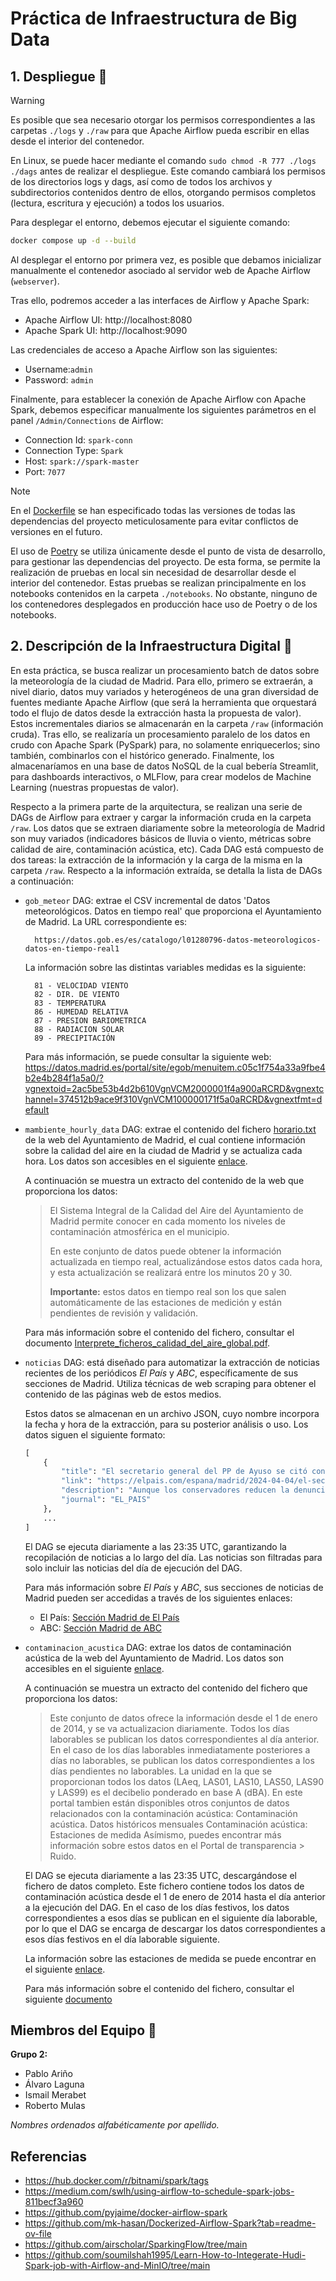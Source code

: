 # Práctica de Infraestructura de Big Data



## 1. Despliegue :rocket:
> [!WARNING]  
> Es posible que sea necesario otorgar los permisos correspondientes a las carpetas `./logs` y `./raw` para que Apache Airflow pueda escribir en ellas desde el interior del contenedor. 
> 
> En Linux, se puede hacer mediante el comando `sudo chmod -R 777 ./logs ./dags` antes de realizar el despliegue. Este comando cambiará los permisos de los directorios logs y dags, así como de todos los archivos y subdirectorios contenidos dentro de ellos, otorgando permisos completos (lectura, escritura y ejecución) a todos los usuarios.

Para desplegar el entorno, debemos ejecutar el siguiente comando:

```bash
docker compose up -d --build
```

Al desplegar el entorno por primera vez, es posible que debamos inicializar manualmente el contenedor asociado al servidor web de Apache Airflow (`webserver`). 

Tras ello, podremos acceder a las interfaces de Airflow y Apache Spark:
- Apache Airflow UI: http://localhost:8080
- Apache Spark UI: http://localhost:9090

Las credenciales de acceso a Apache Airflow son las siguientes:
- Username:`admin`
- Password: `admin`

Finalmente, para establecer la conexión de Apache Airflow con Apache Spark, debemos especificar manualmente los siguientes parámetros en el panel `/Admin/Connections` de Airflow:
 - Connection Id: `spark-conn`
 - Connection Type: `Spark`
 - Host: `spark://spark-master`
 - Port: `7077` 

> [!NOTE]  
> En el [Dockerfile](Dockerfile) se han especificado todas las versiones de todas las dependencias del proyecto meticulosamente para evitar conflictos de versiones en el futuro.
> 
> El uso de [Poetry](https://python-poetry.org/) se utiliza únicamente desde el punto de vista de desarrollo, para gestionar las dependencias del proyecto. De esta forma, se permite la realización de pruebas en local sin necesidad de desarrollar desde el interior del contenedor. Estas pruebas se realizan principalmente en los notebooks contenidos en la carpeta `./notebooks`. No obstante, ninguno de los contenedores desplegados en producción hace uso de Poetry o de los notebooks.


## 2. Descripción de la Infraestructura Digital :page_facing_up:
En esta práctica, se busca realizar un procesamiento batch de datos sobre la meteorología de la ciudad de Madrid. Para ello, primero se extraerán, a nivel diario, datos muy variados y heterogéneos de una gran diversidad de fuentes mediante Apache Airflow (que será la herramienta que orquestará todo el flujo de datos desde la extracción hasta la propuesta de valor). Estos incrementales diarios se almacenarán en la carpeta `/raw` (información cruda). Tras ello, se realizaría un procesamiento paralelo de los datos en crudo con Apache Spark (PySpark) para, no solamente enriquecerlos; sino también, combinarlos con el histórico generado. Finalmente, los almacenaríamos en una base de datos NoSQL de la cual bebería Streamlit, para dashboards interactivos, o MLFlow, para crear modelos de Machine Learning (nuestras propuestas de valor).

Respecto a la primera parte de la arquitectura, se realizan una serie de DAGs de Airflow para extraer y cargar la información cruda en la carpeta `/raw`. Los datos que se extraen diariamente sobre la meteorología de Madrid son muy variados (indicadores básicos de lluvia o viento, métricas sobre calidad de aire, contaminación acústica, etc). Cada DAG está compuesto de dos tareas: la extracción de la información y la carga de la misma en la carpeta `/raw`. Respecto a la información extraída, se detalla la lista de DAGs a continuación:
- `gob_meteor` DAG: extrae el CSV incremental de datos 'Datos meteorológicos. Datos en tiempo real' 
    que proporciona el Ayuntamiento de Madrid. La URL correspondiente es:

        https://datos.gob.es/es/catalogo/l01280796-datos-meteorologicos-datos-en-tiempo-real1

    La información sobre las distintas variables medidas es la siguiente:

        81 - VELOCIDAD VIENTO
        82 - DIR. DE VIENTO
        83 - TEMPERATURA
        86 - HUMEDAD RELATIVA
        87 - PRESION BARIOMETRICA
        88 - RADIACION SOLAR
        89 - PRECIPITACIÓN
    
    Para más información, se puede consultar la siguiente web: 
        https://datos.madrid.es/portal/site/egob/menuitem.c05c1f754a33a9fbe4b2e4b284f1a5a0/?vgnextoid=2ac5be53b4d2b610VgnVCM2000001f4a900aRCRD&vgnextchannel=374512b9ace9f310VgnVCM100000171f5a0aRCRD&vgnextfmt=default

- `mambiente_hourly_data` DAG: extrae el contenido del fichero [horario.txt](https://www.mambiente.madrid.es/opendata/horario.txt) de la web del Ayuntamiento de
    Madrid, el cual contiene información sobre la calidad del aire en la
    ciudad de Madrid y se actualiza cada hora. Los datos son accesibles en el siguiente [enlace](https://datos.madrid.es/portal/site/egob/menuitem.c05c1f754a33a9fbe4b2e4b284f1a5a0/?vgnextoid=41e01e007c9db410VgnVCM2000000c205a0aRCRD&vgnextchannel=374512b9ace9f310VgnVCM100000171f5a0aRCRD).

    A continuación se muestra un extracto del contenido de la web que proporciona los datos:

    > El Sistema Integral de la Calidad del Aire del Ayuntamiento de Madrid
    > permite conocer en cada momento los niveles de contaminación atmosférica
    > en el municipio.
    >
    > En este conjunto de datos puede obtener la información actualizada en
    > tiempo real, actualizándose estos datos cada hora, y esta actualización
    > se realizará entre los minutos 20 y 30.
    >
    > **Importante:** estos datos en tiempo real son los que salen
    > automáticamente de las estaciones de medición y están pendientes de
    > revisión y validación.


    Para más información sobre el contenido del fichero, consultar el
    documento [Interprete_ficheros_calidad_del_aire_global.pdf](https://shorturl.at/ahmSZ).

- `noticias` DAG: está diseñado para automatizar la extracción de noticias recientes de los periódicos *El País* y *ABC*, específicamente de sus secciones de Madrid. Utiliza técnicas de web scraping para obtener el contenido de las páginas web de estos medios.

    Estos datos se almacenan en un archivo JSON, cuyo nombre incorpora la fecha y hora de la extracción, para su posterior análisis o uso. Los datos siguen el siguiente formato:

    ```python
    [
        {
            "title": "El secretario general del PP de Ayuso se citó con la pareja de la líder en plena polémica por su caso de fraude fiscal",
            "link": "https://elpais.com/espana/madrid/2024-04-04/el-secretario-general-del-pp-de-ayuso-se-cito-con-la-pareja-de-la-lider-en-plena-polemica-por-su-caso-de-fraude-fiscal.html",
            "description": "Aunque los conservadores reducen la denuncia de la Fiscalía a un asunto que afecta a un particular, altos cargos del partido y del Gobierno se han implicado en la gestión de la crisis política y reputacional",
            "journal": "EL_PAIS"
        },
        ...
    ]
    ```

    El DAG se ejecuta diariamente a las 23:35 UTC, garantizando la recopilación de noticias a lo largo del día. Las noticias son filtradas para solo incluir las noticias del día de ejecución del DAG.

    Para más información sobre *El País* y *ABC*, sus secciones de noticias de Madrid pueden ser accedidas a través de los siguientes enlaces:
    - El País: [Sección Madrid de El País](https://elpais.com/espana/madrid/)
    - ABC: [Sección Madrid de ABC](https://www.abc.es/espana/madrid/)

- `contaminacion_acustica` DAG: extrae los datos de contaminación acústica de la web del Ayuntamiento de Madrid. Los datos son accesibles en el siguiente [enlace](https://datos.madrid.es/egob/catalogo/215885-10749127-contaminacion-ruido.csv).

    A continuación se muestra un extracto del contenido del fichero que proporciona los datos:

    > Este conjunto de datos ofrece la información desde el 1 de enero de 2014, y se va actualizacion diariamente. Todos los días laborables se publican los datos correspondientes al día anterior. En el caso de los días laborables inmediatamente posteriores a días no laborables, se publican los datos correspondientes a los días pendientes no laborables. La unidad en la que se proporcionan todos los datos (LAeq, LAS01, LAS10, LAS50, LAS90 y LAS99) es el decibelio ponderado en base A (dBA). En este portal tambien están disponibles otros conjuntos de datos relacionados con la contaminación acústica: Contaminación acústica. Datos históricos mensuales Contaminación acústica: Estaciones de medida Asímismo, puedes encontrar más información sobre estos datos en el Portal de transparencia > Ruido.

    El DAG se ejecuta diariamente a las 23:35 UTC, descargándose el fichero de datos completo. Este fichero contiene todos los datos de contaminación acústica desde el 1 de enero de 2014 hasta el día anterior a la ejecución del DAG. En el caso de los días festivos, los datos correspondientes a esos días se publican en el siguiente día laborable, por lo que el DAG se encarga de descargar los datos correspondientes a esos días festivos en el día laborable siguiente.

    La  información sobre las estaciones de medida se puede encontrar en el siguiente [enlace](https://datos.madrid.es/egob/catalogo/211346-1-estaciones-acusticas.csv).

    Para más información sobre el contenido del fichero, consultar el siguiente [documento](https://datos.madrid.es/FWProjects/egob/Catalogo/MedioAmbiente/Ruido/Ficheros/INTERPRETE%20DE%20ARCHIVO%20DE%20DATOS%20DIARIOS%20RUIDOS.pdf)

## Miembros del Equipo :busts_in_silhouette:

**Grupo 2:**
- Pablo Ariño
- Álvaro Laguna
- Ismail Merabet
- Roberto Mulas

*Nombres ordenados alfabéticamente por apellido.*

## Referencias
- https://hub.docker.com/r/bitnami/spark/tags
- https://medium.com/swlh/using-airflow-to-schedule-spark-jobs-811becf3a960
- https://github.com/pyjaime/docker-airflow-spark
- https://github.com/mk-hasan/Dockerized-Airflow-Spark?tab=readme-ov-file
- https://github.com/airscholar/SparkingFlow/tree/main
- https://github.com/soumilshah1995/Learn-How-to-Integerate-Hudi-Spark-job-with-Airflow-and-MinIO/tree/main
